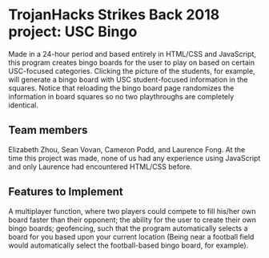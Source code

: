 # TrojanHacks Strikes Back 2018 project: USC Bingo
Made in a 24-hour period and based entirely in HTML/CSS and JavaScript, this program creates bingo boards for the user to play on based on certain USC-focused categories. Clicking the picture of the students, for example, will generate a bingo board with USC student-focused information in the squares. Notice that reloading the bingo board page randomizes the information in board squares so no two playthroughs are completely identical.

## Team members

 Elizabeth Zhou, Sean Vovan, Cameron Podd, and Laurence Fong. At the time this project was made, none of us had any experience using JavaScript and only Laurence had encountered HTML/CSS before.

## Features to Implement

 A multiplayer function, where two players could compete to fill his/her own board faster than their opponent; the ability for the user to create their own bingo boards; geofencing, such that the program automatically selects a board for you based upon your current location (Being near a football field would automatically select the football-based bingo board, for example).
